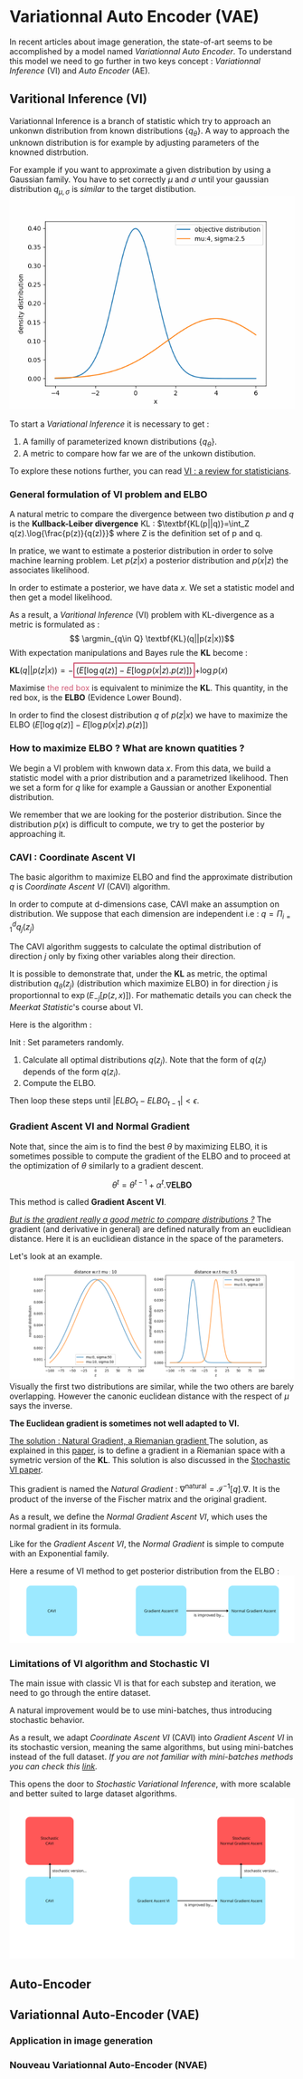 # Variationnal Auto Encoder (VAE)
In recent articles about image generation, the state-of-art seems to be accomplished by a model named *Variationnal Auto Encoder*.
To understand this model we need to go further in two keys concept : *Variationnal Inference* (VI) and *Auto Encoder* (AE).

## Varitional Inference (VI)
Variationnal Inference is a branch of statistic which try to approach an unkonwn distribution from known distributions $\{q_{\theta}\}$. A way to approach the unknown distribution is for example by adjusting parameters of the knowned distrbution.

For example if you want to approximate a given distribution by using a Gaussian family. You have to set correctly $\mu$ and $\sigma$ until your gaussian distribution $q_{\mu,\sigma}$ is *similar* to the target distibution.
![gif](image/animation_pillow.gif)

To start a *Variational Inference* it is necessary to get : 
1. A familly of parameterized known distributions $\{q_{\theta}\}$.
2. A metric to compare how far we are of the unkown distibution.

To explore these notions further, you can read [VI : a review for statisticians](https://arxiv.org/pdf/1601.00670).


### General formulation of VI problem and ELBO
A natural metric to compare the divergence between two distibution $p$ and $q$ is the **Kullback-Leiber divergence** KL : 
$\textbf{KL(p||q)}=\int_Z q(z).\log{\frac{p(z)}{q(z)}}$ where Z is the definition set of p and q.

In pratice, we want to estimate a posterior distribution in order to solve machine learning problem.
Let $p(z|x)$ a posterior distribution and $p(x|z)$ the associates likelihood.

In order to estimate a posterior, we have data $x$. We set a statistic model and then get a model likelihood.

As a result, a *Varitional Inference* (VI) problem with KL-divergence as a metric is formulated as :
$$ \argmin_{q\in Q} \textbf{KL}(q||p(z|x))$$
With expectation manipulations and Bayes rule the $\textbf{KL}$ become :

$\textbf{KL}(q||p(z|x))=-$<span style="border: 2px solid #d15a76; padding:3px">$(E[\log{q(z)}]-E[\log{p(x|z)}.p(z)])$</span>+$\log{p(x)}$

Maximise <span style="color:#d15a76">the red box</span> is equivalent to minimize the $\textbf{KL}$.
This quantity, in the red box, is the **ELBO** (Evidence Lower Bound).

In order to find the closest distribution $q$ of $p(z|x)$ we have to maximize the ELBO $(E[\log{q(z)}]-E[\log{p(x|z)}.p(z)])$

### How to maximize ELBO ? What are known quatities ?
We begin a VI problem with knwown data $x$. From this data, we build a statistic model with a prior distribution and a parametrized likelihood.
Then we set a form for $q$ like for example a Gaussian or another Exponential distribution.

We remember that we are looking for the posterior distribution. Since the distribution $p(x)$ is difficult to compute, we try to get the posterior by approaching it.

### CAVI : Coordinate Ascent VI
The basic algorithm to maximize ELBO and find the approximate distribution $q$ is *Coordinate Ascent VI* (CAVI) algorithm.

In order to compute at d-dimensions case, CAVI make an assumption on distribution. 
We suppose that each dimension are independent i.e : $q=\Pi_{i=1}^d q_j(z_j)$

The CAVI algorithm suggests to calculate the optimal distribution of direction $j$ only by fixing other variables along their direction.

It is possible to demonstrate that, under the **KL** as metric, the optimal distribution $q_{\theta}(z_j)$ (distribution which maximize ELBO) in for direction $j$ is proportionnal to $\exp(E_{-j}[p(z,x)])$. 
For mathematic details you can check the *Meerkat Statistic*'s course about VI.


Here is the algorithm :

Init : Set parameters randomly.
1. Calculate all optimal distributions $q(z_j)$. Note that the form of $q(z_j)$ depends of the form $q(z_i)$.
2. Compute the ELBO.

Then loop these steps until $|ELBO_t - ELBO_{t-1}| \lt \epsilon$.

### Gradient Ascent VI and Normal Gradient
Note that, since the aim is to find the best $\theta$ by maximizing ELBO, it is sometimes possible to compute the gradient of the ELBO and to proceed at the optimization of $\theta$ similarly to a gradient descent. 

$$\theta^{t} = \theta^{t-1}+\alpha^t.\nabla\textbf{ELBO} $$

This method is called **Gradient Ascent VI**.

<u> *But is the gradient really a good metric to compare distributions ?*</u>
The gradient (and derivative in general) are defined naturally from an euclidiean distance. 
Here it is an euclidiean distance in the space of the parameters.

Let's look at an example.
![](image/di-similar_gauss.png)
Visually the first two distributions are similar, while the two others are barely overlapping.
However the canonic euclidean distance with the respect of $\mu$ says the inverse.

**The Euclidean gradient is sometimes not well adapted to VI.**

<u> The solution : Natural Gradient, a Riemanian gradient </u>
The solution, as explained in this [paper](https://arxiv.org/html/2406.01870v1), is to define a gradient in a Riemanian space with a symetric version of the **KL**.
This solution is also discussed in the [Stochastic VI paper](https://arxiv.org/pdf/1206.7051).

This gradient is named the *Natural Gradient* : $\nabla^{\text{natural}}=\mathcal{I}^{-1}[q].\nabla$.
It is the product of the inverse of the Fischer matrix and the original gradient.

As a result, we define the *Normal Gradient Ascent VI*, which uses the normal gradient in its formula.

Like for the *Gradient Ascent VI*, the *Normal Gradient* is simple to compute with an Exponential family.

Here a resume of VI method to get posterior distribution from the ELBO :
![](image/vi-methods/2.png)

### Limitations of VI algorithm and Stochastic VI
The main issue with classic VI is that for each substep and iteration, we need to go through the entire dataset.

A natural improvement would be to use mini-batches, thus introducing stochastic behavior.

As a result, we adapt *Coordinate Ascent VI* (CAVI) into *Gradient Ascent VI* in its stochastic version, meaning the same algorithms, but using mini-batches instead of the full dataset.
*If you are not familiar with mini-batches methods you can check this [link](https://towardsdatascience.com/batch-mini-batch-stochastic-gradient-descent-7a62ecba642a).*

This opens the door to *Stochastic Variational Inference*, with more scalable and better suited to large dataset algorithms.
![](image/vi-methods/3.png)


## Auto-Encoder

## Variationnal Auto-Encoder (VAE)

### Application in image generation
### Nouveau Variationnal Auto-Encoder (NVAE)